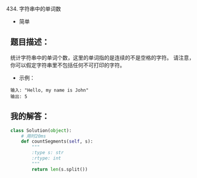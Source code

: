 434. 字符串中的单词数

- 简单

## 题目描述：
统计字符串中的单词个数，这里的单词指的是连续的不是空格的字符。
请注意，你可以假定字符串里不包括任何不可打印的字符。

- 示例：

```
输入: "Hello, my name is John"
输出: 5
```

## 我的解答：
``` python
class Solution(object):
    # 用时20ms
    def countSegments(self, s):
        """
        :type s: str
        :rtype: int
        """
        return len(s.split())
```